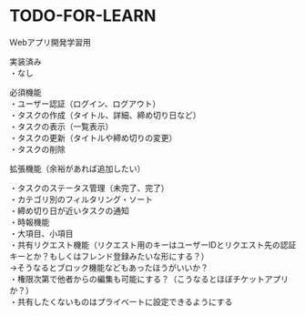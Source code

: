 # TODO-FOR-LEARN
Ｗebアプリ開発学習用

実装済み  
・なし  

必須機能  
・ユーザー認証（ログイン、ログアウト）  
・タスクの作成（タイトル、詳細、締め切り日など）  
・タスクの表示（一覧表示）  
・タスクの更新（タイトルや締め切りの変更）  
・タスクの削除  

拡張機能（余裕があれば追加したい）  

・タスクのステータス管理（未完了、完了）  
・カテゴリ別のフィルタリング・ソート  
・締め切り日が近いタスクの通知  
・時報機能  
・大項目、小項目  
・共有リクエスト機能（リクエスト用のキーはユーザーIDとリクエスト先の認証キーとか？もしくはフレンド登録みたいな形にする？）  
→そうなるとブロック機能などもあったほうがいいか？  
・権限次第で他者からの編集も可能にする？（こうなるとほぼチケットアプリか？）  
・共有したくないものはプライベートに設定できるようにする  
